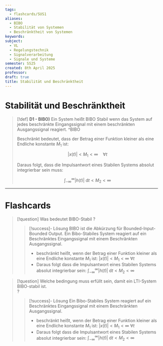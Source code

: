 ```yaml
---
tags:
  - flashcards/SUS1
aliases:
  - BIBO
  - Stabilität von Systemen
  - Beschränktheit von Systemen
keywords: 
subject:
  - VL
  - Regelungstechnik
  - Signalverarbeitung
  - Signale und Systeme
semester: SS25
created: 8th April 2025
professor: 
draft: true
title: Stabilität und Beschränktheit
---
```


# Stabilität und Beschränktheit

> [!def] **D1 - BIBO)** Ein System heißt BIBO Stabil wenn das System auf jedes beschränkte Eingangssignal mit einem beschränkten Ausgangssignal reagiert. ^BIBO
> 
> Beschränkt bedeutet, dass der Betrag einer Funktion kleiner als eine Endliche konstante $M_{1}$ ist: 
> 
> $$\lvert x(t) \rvert<M_{1}<\infty\quad\forall t$$
> 
> Daraus folgt, dass die Impulsantwort eines Stabilen Systems absolut integrierbar sein muss:
> 
> $$\int_{-\infty}^{\infty} \lvert h(t) \rvert \mathrm{~d}t < M_{2} <\infty$$


---

# Flashcards


> [!question] Was bedeutet BIBO-Stabil 
?
> > [!success]- Lösung
> > BIBO ist die Abkürzung für Bounded-Input-Bounded Output. Ein Bibo-Stabiles System reagiert auf ein Beschränktes Eingangssignal mit einem Beschränkten Ausgangssignal. 
> > - beschränkt heißt, wenn der Betrag einer Funktion kleiner als eine Endliche konstante $M_{1}$ ist: $\lvert x(t) \rvert<M_{1}<\infty$ $\forall t$
> > - Daraus folgt dass die Impulsantwort eines Stabilen Systems absolut integrierbar sein: $\int_{-\infty}^{\infty} \lvert h(t) \rvert \mathrm{~d}t < M_{2} <\infty$

> [!question] Welche bedingung muss erfüllt sein, damit ein LTI-System BIBO-stabil ist.  
?
> > [!success]- Lösung
> > Ein Bibo-Stabiles System reagiert auf ein Beschränktes Eingangssignal mit einem Beschränkten Ausgangssignal. 
> > - beschränkt heißt, wenn der Betrag einer Funktion kleiner als eine Endliche konstante $M_{1}$ ist: $\lvert x(t) \rvert<M_{1}<\infty$ $\forall t$
> > - Daraus folgt dass die Impulsantwort eines Stabilen Systems absolut integrierbar sein: $\int_{-\infty}^{\infty} \lvert h(t) \rvert \mathrm{~d}t < M_{2} <\infty$
